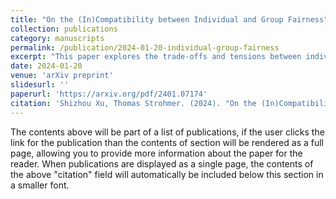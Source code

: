 ```yaml
---
title: "On the (In)Compatibility between Individual and Group Fairness"
collection: publications
category: manuscripts
permalink: /publication/2024-01-20-individual-group-fairness
excerpt: "This paper explores the trade-offs and tensions between individual fairness and group fairness in machine learning, providing new insights into fairness definitions and their practical implications."
date: 2024-01-20
venue: 'arXiv preprint'
slidesurl: ''
paperurl: 'https://arxiv.org/pdf/2401.07174'
citation: 'Shizhou Xu, Thomas Strohmer. (2024). "On the (In)Compatibility between Individual and Group Fairness." <i>arXiv preprint</i>.'
---
```


The contents above will be part of a list of publications, if the user clicks the link for the publication than the contents of section will be rendered as a full page, allowing you to provide more information about the paper for the reader. When publications are displayed as a single page, the contents of the above "citation" field will automatically be included below this section in a smaller font.
